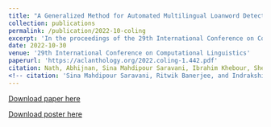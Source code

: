 ```yaml
---
title: "A Generalized Method for Automated Multilingual Loanword Detection"
collection: publications
permalink: /publication/2022-10-coling
excerpt: 'In the proceedings of the 29th International Conference on Computational Linguistics, 2022](https://coling2022.org/).'
date: 2022-10-30
venue: '29th International Conference on Computational Linguistics'
paperurl: 'https://aclanthology.org/2022.coling-1.442.pdf'
citation: Nath, Abhijnan, Sina Mahdipour Saravani, Ibrahim Khebour, Sheikh Mannan, Zihui Li, and Nikhil Krishnaswamy. "A generalized method for automated multilingual loanword detection." In Proceedings of the 29th International Conference on Computational Linguistics, pp. 4996-5013. 2022.
<!-- citation: 'Sina Mahdipour Saravani, Ritwik Banerjee, and Indrakshi Ray. (2021). &quot;An Investigation into the Contribution of Locally Aggregated Descriptors to Figurative Language Identification.&quot; In <i>Proceeding of the Second Workshop on Insights from Negative Results in NLP (EMNLP 2021 Workshop)</i>.' -->
---
```

<!-- This paper is about the number 1. The number 2 is left for future work. -->
<!--Paper [EMNLP 2021 Workshop on Insights from Negative Results in NLP](https://insights-workshop.github.io/). -->
[Download paper here](https://aclanthology.org/2022.coling-1.442.pdf)

[Download poster here](https://www.nikhilkrishnaswamy.com/assets/docs/posters/COLING-2022.pdf)
<!-- Recommended citation: Your Name, You. (2009). "Paper Title Number 1." <i>Journal 1</i>. 1(1). -->
